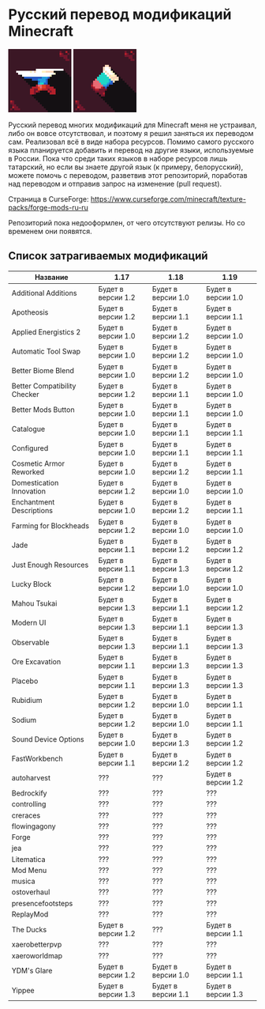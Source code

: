 # Русский перевод модификаций Minecraft
<img src="pack-forge.png"> <img src="pack-fabric.png">

Русский перевод многих модификаций для Minecraft меня не устраивал, либо он вовсе отсутствовал, и поэтому я решил заняться их переводом сам. Реализовал всё в виде набора ресурсов. Помимо самого русского языка планируется добавить и перевод на другие языки, используемые в России. Пока что среди таких языков в наборе ресурсов лишь татарский, но если вы знаете другой язык (к примеру, белорусский), можете помочь с переводом, разветвив этот репозиторий, поработав над переводом и отправив запрос на изменение (pull request).

Страница в CurseForge: https://www.curseforge.com/minecraft/texture-packs/forge-mods-ru-ru

Репозиторий пока недооформлен, от чего отсутствуют релизы. Но со временем они появятся.

## Список затрагиваемых модификаций
| Название                     | 1.17               | 1.18               | 1.19               |
| ---------------------------- | ------------------ | ------------------ | ------------------ |
| Additional Additions         | Будет в версии 1.2 | Будет в версии 1.0 | Будет в версии 1.0 |
| Apotheosis                   | Будет в версии 1.2 | Будет в версии 1.1 | Будет в версии 1.1 |
| Applied Energistics 2        | Будет в версии 1.0 | Будет в версии 1.2 | Будет в версии 1.0 |
| Automatic Tool Swap          | Будет в версии 1.0 | Будет в версии 1.2 | Будет в версии 1.0 |
| Better Biome Blend           | Будет в версии 1.0 | Будет в версии 1.2 | Будет в версии 1.0 |
| Better Compatibility Checker | Будет в версии 1.2 | Будет в версии 1.1 | Будет в версии 1.0 |
| Better Mods Button           | Будет в версии 1.0 | Будет в версии 1.1 | Будет в версии 1.0 |
| Catalogue                    | Будет в версии 1.0 | Будет в версии 1.1 | Будет в версии 1.1 |
| Configured                   | Будет в версии 1.0 | Будет в версии 1.1 | Будет в версии 1.1 |
| Cosmetic Armor Reworked      | Будет в версии 1.0 | Будет в версии 1.2 | Будет в версии 1.1 |
| Domestication Innovation     | Будет в версии 1.2 | Будет в версии 1.0 | Будет в версии 1.0 |
| Enchantment Descriptions     | Будет в версии 1.0 | Будет в версии 1.2 | Будет в версии 1.1 |
| Farming for Blockheads       | Будет в версии 1.2 | Будет в версии 1.0 | Будет в версии 1.0 |
| Jade                         | Будет в версии 1.1 | Будет в версии 1.2 | Будет в версии 1.2 |
| Just Enough Resources        | Будет в версии 1.1 | Будет в версии 1.3 | Будет в версии 1.2 |
| Lucky Block                  | Будет в версии 1.2 | Будет в версии 1.0 | Будет в версии 1.0 |
| Mahou Tsukai                 | Будет в версии 1.3 | Будет в версии 1.1 | Будет в версии 1.2 |
| Modern UI                    | Будет в версии 1.3 | Будет в версии 1.1 | Будет в версии 1.3 |
| Observable                   | Будет в версии 1.3 | Будет в версии 1.1 | Будет в версии 1.3 |
| Ore Excavation               | Будет в версии 1.1 | Будет в версии 1.3 | Будет в версии 1.3 |
| Placebo                      | Будет в версии 1.1 | Будет в версии 1.3 | Будет в версии 1.3 |
| Rubidium                     | Будет в версии 1.2 | Будет в версии 1.0 | Будет в версии 1.1 |
| Sodium                       | Будет в версии 1.2 | Будет в версии 1.0 | Будет в версии 1.1 |
| Sound Device Options         | Будет в версии 1.0 | Будет в версии 1.3 | Будет в версии 1.2 |
| FastWorkbench                | Будет в версии 1.1 | Будет в версии 1.2 | Будет в версии 1.2 |
| autoharvest                  | ???                | ???                | Будет в версии 1.2 |
| Bedrockify                   | ???                | ???                | ???                |
| controlling                  | ???                | ???                | ???                |
| creraces                     | ???                | ???                | ???                |
| flowingagony                 | ???                | ???                | ???                |
| Forge                        | ???                | ???                | ???                |
| jea                          | ???                | ???                | ???                |
| Litematica                   | ???                | ???                | ???                |
| Mod Menu                     | ???                | ???                | ???                |
| musica                       | ???                | ???                | ???                |
| ostoverhaul                  | ???                | ???                | ???                |
| presencefootsteps            | ???                | ???                | ???                |
| ReplayMod                    | ???                | ???                | ???                |
| The Ducks                    | Будет в версии 1.2 | ???                | Будет в версии 1.1 |
| xaerobetterpvp               | ???                | ???                | ???                |
| xaeroworldmap                | ???                | ???                | ???                |
| YDM's Glare                  | Будет в версии 1.2 | Будет в версии 1.0 | Будет в версии 1.1 |
| Yippee                       | Будет в версии 1.3 | Будет в версии 1.1 | Будет в версии 1.3 |
